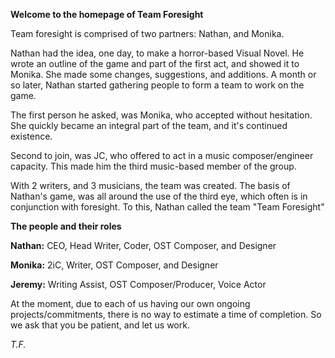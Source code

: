 **Welcome to the homepage of Team Foresight**

Team foresight is comprised of two partners: Nathan, and Monika.

Nathan had the idea, one day, to make a horror-based Visual Novel. 
He wrote an outline of the game and part of the first act, and showed it to Monika.
She made some changes, suggestions, and additions.
A month or so later, Nathan started gathering people to form a team to work on the game.

The first person he asked, was Monika, who accepted without hesitation.
She quickly became an integral part of the team, and it's continued existence.

Second to join, was JC, who offered to act in a music composer/engineer capacity.
This made him the third music-based member of the group.

With 2 writers, and 3 musicians, the team was created.
The basis of Nathan's game, was all around the use of the third eye, which often is in conjunction with foresight.
To this, Nathan called the team "Team Foresight"

**The people and their roles**

**Nathan:**
CEO, Head Writer, Coder, OST Composer, and Designer

**Monika:**
2iC, Writer, OST Composer, and Designer

**Jeremy:**
Writing Assist, OST Composer/Producer, Voice Actor

At the moment, due to each of us having our own ongoing projects/commitments, there is no way to estimate a time of completion.
So we ask that you be patient, and let us work.

*T.F.*
 
